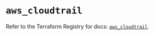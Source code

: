 # `aws_cloudtrail`

Refer to the Terraform Registry for docs: [`aws_cloudtrail`](https://registry.terraform.io/providers/hashicorp/aws/6.11.0/docs/resources/cloudtrail).
